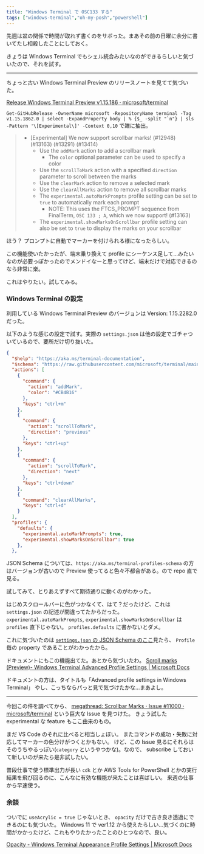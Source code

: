 ```yaml
---
title: "Windows Terminal で OSC133 する"
tags: ["windows-terminal","oh-my-posh","powershell"]
---
```


先週は盆の関係で時間が取れず書くのをサボった。まあその前の日曜に余分に書いてたし相殺したことにしておく。

きょうは Windows Terminal でもシェル統合みたいなのができるらしいと気づいたので、それを試す。

---

ちょっと古い Windows Terminal Preview のリリースノートを見てて気づいた。

[Release Windows Terminal Preview v1.15.186 · microsoft/terminal](https://github.com/microsoft/terminal/releases/tag/v1.15.1862.0)

`` Get-GitHubRelease -OwnerName microsoft -RepositoryName terminal -Tag v1.15.1862.0 | select -ExpandProperty body | % {$_ -split "`n"} | sls -Pattern '\[Experimental\]' -Context 0,10 `` で雑に抽出。

> - [Experimental] We now support scrollbar marks! (#12948) (#13163) (#13291) (#13414)
>   - Use the `addMark` action to add a scrollbar mark
>     - The `color` optional parameter can be used to specify a color
>   - Use the `scrollToMark` action with a specified `direction` parameter to scroll between the marks
>   - Use the `clearMark` action to remove a selected mark
>   - Use the `clearAllMarks` action to remove all scrollbar marks
>   - The `experimental.autoMarkPrompts` profile setting can be set to `true` to automatically mark each prompt
>     - NOTE: This uses the FTCS_PROMPT sequence from FinalTerm, `OSC 133 ; A`, which we now support! (#13163)
>   - The `experimental.showMarksOnScrollbar` profile setting can also be set to `true` to display the marks on your scrollbar

ほう？
プロンプトに自動でマーカーを付けられる様になったらしい。

この機能使いたかったが、端末乗り換えて profile にシーケンス足して...みたいなのが必要っぽかったのでメンドイなーと思ってけど、端末だけで対応できるのなら非常に楽。

これはやりたい。試してみる。

### Windows Terminal の設定

利用している Windows Terminal Preview のバージョンは Version: 1.15.2282.0 だった。

以下のような感じの設定で試す。実際の `settings.json` は他の設定でゴチャついているので、要所だけ切り抜いた。

```json
{
  "$help": "https://aka.ms/terminal-documentation",
  "$schema": "https://raw.githubusercontent.com/microsoft/terminal/main/doc/cascadia/profiles.schema.json",
  "actions": [
    {
      "command": {
        "action": "addMark",
        "color": "#CB4B16"
      },
      "keys": "ctrl+m"
    },
    {
      "command": {
        "action": "scrollToMark",
        "direction": "previous"
      },
      "keys": "ctrl+up"
    },
    {
      "command": {
        "action": "scrollToMark",
        "direction": "next"
      },
      "keys": "ctrl+down"
    },
    {
      "command": "clearAllMarks",
      "keys": "ctrl+d"
    }
  ],
  "profiles": {
    "defaults": {
      "experimental.autoMarkPrompts": true,
      "experimental.showMarksOnScrollbar": true
    },
  },
```

JSON Schema については、`https://aka.ms/terminal-profiles-schema` の方はバージョンが古いので Preview 使ってると色々不都合がある。ので repo 直で見る。

試してみて、とりあえずすべて期待通りに動くのがわかった。

はじめスクロールバーに色がつかなくて、はて？だったけど、これは `settings.json` の記述が間違ってたからだった。
`experimental.autoMarkPrompts`, `experimental.showMarksOnScrollbar` は `profiles` 直下じゃない。
`profiles.defaults` に書かないとダメ。

これに気づいたのは [`settings.json` の JSON Schema のここ](https://github.com/microsoft/terminal/blob/c12987af415c5e0911d7a0a81b8494fbe6307328/doc/cascadia/profiles.schema.json#L2177-L2181)見たら、 `Profile` 毎の property であることがわかったから。

ドキュメントにもこの機能出てた。あとから気づいたわ。
[Scroll marks (Preview)- Windows Terminal Advanced Profile Settings | Microsoft Docs](https://docs.microsoft.com/en-us/windows/terminal/customize-settings/profile-advanced#scroll-marks-preview)

ドキュメントの方は、タイトルも「Advanced profile settings in Windows Terminal」 やし、こっちならパっと見で気づけたかな...まあよし。

---

今回この件を調べてから、 [megathread: Scrollbar Marks · Issue #11000 · microsoft/terminal](https://github.com/microsoft/terminal/issues/11000) という巨大な Issue を見つけた。
きょう試した experimental な feature もここ由来のもの。

まだ VS Code のそれに比べると相当しょぼい。
またコマンドの成功・失敗に対応してマーカーの色分けがつくとかもない。
けど、この Issue 見るにそれらはそのうちやるっぽい(`category` というやつかな)。なので、 subscribe しておいて新しいのが来たら是非試したい。

普段仕事で使う標準出力が長い `cdk` とか AWS Tools for PowerShell とかの実行結果を飛び回るのに、こんなに有効な機能が来たことは喜ばしい。
来週の仕事から早速使う。

### 余談

ついでに `useAcrylic = true` じゃないとき、 `opacity` だけで古き良き透過にできるのにも気づいた。
Windows 11 で ver1.12 から使えたらしい...気づくのに時間がかかったけど、これもやりたかったことのひとつなので、良い。

[Opacity - Windows Terminal Appearance Profile Settings | Microsoft Docs](https://docs.microsoft.com/en-us/windows/terminal/customize-settings/profile-appearance#transparency)
